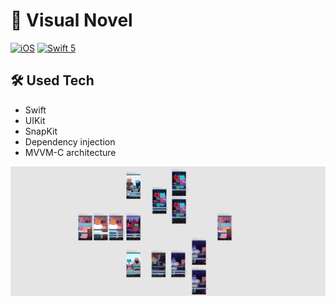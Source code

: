 # 📖 Visual Novel

[![iOS](https://img.shields.io/badge/platform-iOS-green.svg)](https://github.com/k1ckdown/VisualNovel)
[![Swift 5](https://img.shields.io/badge/Swift-5-orange.svg?style=flat)](https://developer.apple.com/swift/)

## 🛠 Used Tech
- Swift
- UIKit
- SnapKit
- Dependency injection
- MVVM-C architecture

<img src="IMG/visual-novel.png">
